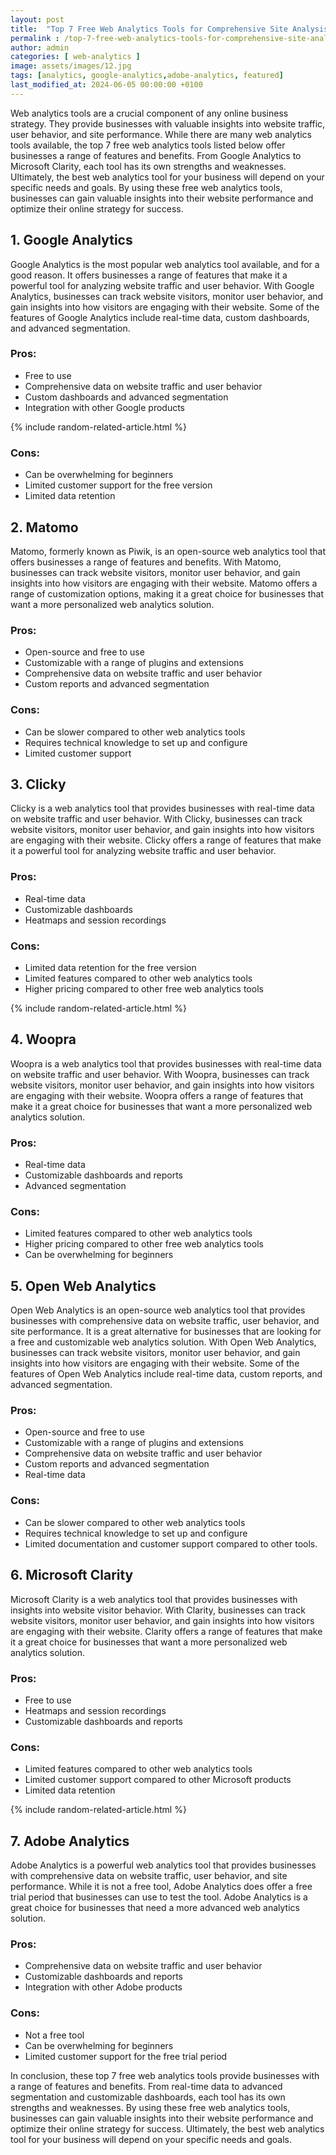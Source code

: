 ```yaml
---
layout: post
title:  "Top 7 Free Web Analytics Tools for Comprehensive Site Analysis"
permalink : /top-7-free-web-analytics-tools-for-comprehensive-site-analysis
author: admin
categories: [ web-analytics ]
image: assets/images/12.jpg
tags: [analytics, google-analytics,adobe-analytics, featured]
last_modified_at: 2024-06-05 00:00:00 +0100
---
```


Web analytics tools are a crucial component of any online business strategy. They provide businesses with valuable insights into website traffic, user behavior, and site performance. While there are many web analytics tools available, the top 7 free web analytics tools listed below offer businesses a range of features and benefits. From Google Analytics to Microsoft Clarity, each tool has its own strengths and weaknesses. Ultimately, the best web analytics tool for your business will depend on your specific needs and goals. By using these free web analytics tools, businesses can gain valuable insights into their website performance and optimize their online strategy for success.

## 1. Google Analytics
Google Analytics is the most popular web analytics tool available, and for a good reason. It offers businesses a range of features that make it a powerful tool for analyzing website traffic and user behavior. With Google Analytics, businesses can track website visitors, monitor user behavior, and gain insights into how visitors are engaging with their website. Some of the features of Google Analytics include real-time data, custom dashboards, and advanced segmentation.

### Pros:

- Free to use
- Comprehensive data on website traffic and user behavior
- Custom dashboards and advanced segmentation
- Integration with other Google products

{% include random-related-article.html %}

### Cons:

- Can be overwhelming for beginners
- Limited customer support for the free version
- Limited data retention

## 2. Matomo
Matomo, formerly known as Piwik, is an open-source web analytics tool that offers businesses a range of features and benefits. With Matomo, businesses can track website visitors, monitor user behavior, and gain insights into how visitors are engaging with their website. Matomo offers a range of customization options, making it a great choice for businesses that want a more personalized web analytics solution.

### Pros:

- Open-source and free to use
- Customizable with a range of plugins and extensions
- Comprehensive data on website traffic and user behavior
- Custom reports and advanced segmentation

### Cons:

- Can be slower compared to other web analytics tools
- Requires technical knowledge to set up and configure
- Limited customer support

## 3. Clicky
Clicky is a web analytics tool that provides businesses with real-time data on website traffic and user behavior. With Clicky, businesses can track website visitors, monitor user behavior, and gain insights into how visitors are engaging with their website. Clicky offers a range of features that make it a powerful tool for analyzing website traffic and user behavior.

### Pros:

- Real-time data
- Customizable dashboards
- Heatmaps and session recordings

### Cons:

- Limited data retention for the free version
- Limited features compared to other web analytics tools
- Higher pricing compared to other free web analytics tools

{% include random-related-article.html %}

## 4. Woopra
Woopra is a web analytics tool that provides businesses with real-time data on website traffic and user behavior. With Woopra, businesses can track website visitors, monitor user behavior, and gain insights into how visitors are engaging with their website. Woopra offers a range of features that make it a great choice for businesses that want a more personalized web analytics solution.

### Pros:

- Real-time data
- Customizable dashboards and reports
- Advanced segmentation

### Cons:

- Limited features compared to other web analytics tools
- Higher pricing compared to other free web analytics tools
- Can be overwhelming for beginners


## 5. Open Web Analytics
Open Web Analytics is an open-source web analytics tool that provides businesses with comprehensive data on website traffic, user behavior, and site performance. It is a great alternative for businesses that are looking for a free and customizable web analytics solution. With Open Web Analytics, businesses can track website visitors, monitor user behavior, and gain insights into how visitors are engaging with their website. Some of the features of Open Web Analytics include real-time data, custom reports, and advanced segmentation.

### Pros:

- Open-source and free to use
- Customizable with a range of plugins and extensions
- Comprehensive data on website traffic and user behavior
- Custom reports and advanced segmentation
- Real-time data

### Cons:

- Can be slower compared to other web analytics tools
- Requires technical knowledge to set up and configure
- Limited documentation and customer support compared to other tools.

## 6. Microsoft Clarity
Microsoft Clarity is a web analytics tool that provides businesses with insights into website visitor behavior. With Clarity, businesses can track website visitors, monitor user behavior, and gain insights into how visitors are engaging with their website. Clarity offers a range of features that make it a great choice for businesses that want a more personalized web analytics solution.

### Pros:

- Free to use
- Heatmaps and session recordings
- Customizable dashboards and reports
### Cons:

- Limited features compared to other web analytics tools
- Limited customer support compared to other Microsoft products
- Limited data retention

{% include random-related-article.html %}

## 7. Adobe Analytics
Adobe Analytics is a powerful web analytics tool that provides businesses with comprehensive data on website traffic, user behavior, and site performance. While it is not a free tool, Adobe Analytics does offer a free trial period that businesses can use to test the tool. Adobe Analytics is a great choice for businesses that need a more advanced web analytics solution.

### Pros:

- Comprehensive data on website traffic and user behavior
- Customizable dashboards and reports
- Integration with other Adobe products

### Cons:

- Not a free tool
- Can be overwhelming for beginners
- Limited customer support for the free trial period

In conclusion, these top 7 free web analytics tools provide businesses with a range of features and benefits. From real-time data to advanced segmentation and customizable dashboards, each tool has its own strengths and weaknesses. By using these free web analytics tools, businesses can gain valuable insights into their website performance and optimize their online strategy for success. Ultimately, the best web analytics tool for your business will depend on your specific needs and goals.
